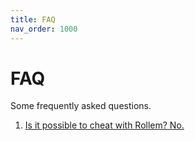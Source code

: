 ```yaml
---
title: FAQ
nav_order: 1000
---
```


# FAQ

Some frequently asked questions.

1. [Is it possible to cheat with Rollem? No.](./cheating.md)